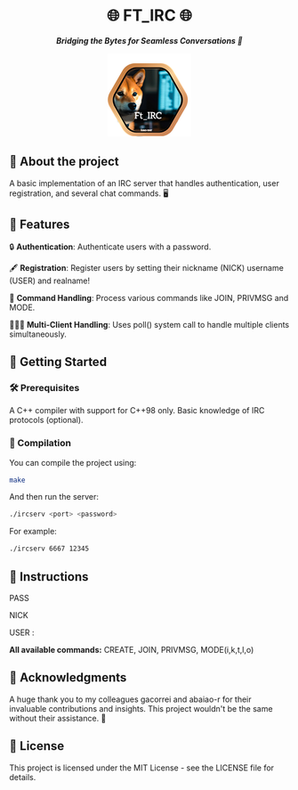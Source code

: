 <h1 align="center">
	🌐 FT_IRC 🌐
</h1>

<p align="center">
	<b><i> Bridging the Bytes for Seamless Conversations 🌉</i></b>
</p>

<div align="center">
<img alt="FT_IRC" src="https://github.com/joao-per/joao-per/blob/main/Badges/Ft_irc.png" />
</div>

## 🧠 About the project
A basic implementation of an IRC server that handles authentication, user registration, and several chat commands. 🖥️

## 🌟 Features
🔒 **Authentication**: Authenticate users with a password.

🖋️ **Registration**: Register users by setting their nickname (NICK) username (USER) and realname!

📜 **Command Handling**: Process various commands like JOIN, PRIVMSG and MODE.

🧑‍🤝‍🧑 **Multi-Client Handling**: Uses poll() system call to handle multiple clients simultaneously.

## 🚀 Getting Started
### 🛠️ Prerequisites
A C++ compiler with support for C++98 only.
Basic knowledge of IRC protocols (optional).

### 📖 Compilation
You can compile the project using:

```bash
make
```

And then run the server:
```bash
./ircserv <port> <password>
```

For example:
```bash
./ircserv 6667 12345
```
## 📖 Instructions
PASS <password>

NICK <nickname>

USER <username> <mode> <hostname> :<realname>

**All available commands:** CREATE, JOIN, PRIVMSG, MODE(i,k,t,l,o)

## 🙏 Acknowledgments
A huge thank you to my colleagues gacorrei and abaiao-r for their invaluable contributions and insights. This project wouldn't be the same without their assistance. 🙌

## 📝 License
This project is licensed under the MIT License - see the LICENSE file for details.
